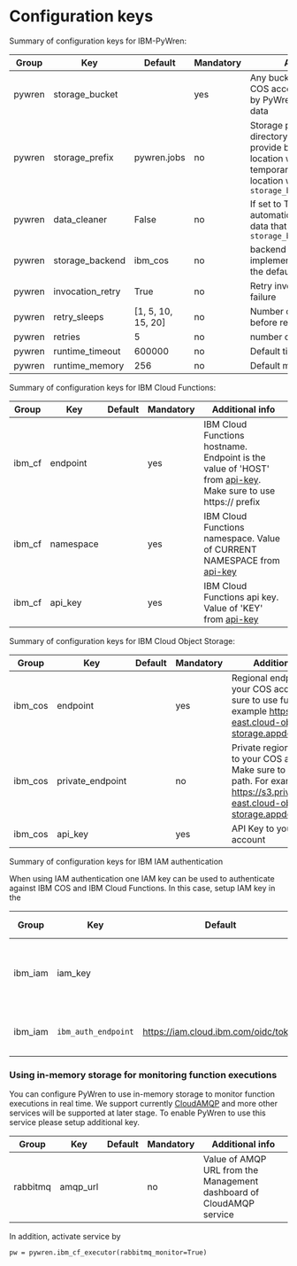 # Configuration keys

Summary of configuration keys for IBM-PyWren:

|Group|Key|Default|Mandatory|Additional info|
|---|---|---|---|---|
|pywren|storage_bucket||yes|Any bucket that exists in your COS account. This will be used by PyWren for intermediate data |
|pywren|storage_prefix|pywren.jobs|no|Storage prefix is a virtual sub-directory in the bucket, to provide better control over location where PyWren writes temporary data. The COS location will be `storage_bucket/storage_prefix` |
|pywren|data_cleaner|False|no|If set to True, then cleaner will automatically delete temporary data that was written into `storage_bucket/storage_prefix`|
|pywren | storage_backend| ibm_cos | no | backend storage implementation. IBM COS is the default |
|pywren | invocation_retry| True | no | Retry invocation in case of failure |
|pywren | retry_sleeps | [1, 5, 10, 15, 20] | no | Number of seconds to wait before retry |
|pywren| retries | 5 | no | number of retries |
|pywren| runtime_timeout | 600000 |no |  Default timeout |
|pywren| runtime_memory | 256 | no | Default memory |


Summary of configuration keys for IBM Cloud Functions:

|Group|Key|Default|Mandatory|Additional info|
|---|---|---|---|---|
|ibm_cf| endpoint | | yes | IBM Cloud Functions hostname. Endpoint is the value of 'HOST' from [api-key](https://cloud.ibm.com/openwhisk/learn/api-key). Make sure to use https:// prefix |
|ibm_cf| namespace | | yes | IBM Cloud Functions namespace. Value of CURRENT NAMESPACE from [api-key](https://cloud.ibm.com/openwhisk/learn/api-key) |
|ibm_cf| api_key | | yes | IBM Cloud Functions api key. Value of 'KEY' from [api-key](https://console.bluemix.net/openwhisk/learn/api-key) |


Summary of configuration keys for IBM Cloud Object Storage:

|Group|Key|Default|Mandatory|Additional info|
|---|---|---|---|---|
|ibm_cos | endpoint | | yes | Regional endpoint to your COS account. Make sure to use full path. For example https://s3.us-east.cloud-object-storage.appdomain.cloud |
|ibm_cos | private_endpoint | | no | Private regional endpoint to your COS account. Make sure to use full path. For example: https://s3.private.us-east.cloud-object-storage.appdomain.cloud |
|ibm_cos | api_key | | yes | API Key to your COS account|

Summary of configuration keys for IBM IAM authentication

When using IAM authentication one IAM key can be used to authenticate against IBM COS and IBM Cloud Functions. In this case, setup IAM key in the 

|Group|Key|Default|Mandatory|Additional info|
|---|---|---|---|---|
|ibm_iam | iam_key | | no | IBM key to authenticate against IBM COS and IBM Cloud Functions
|ibm_iam |`ibm_auth_endpoint`| https://iam.cloud.ibm.com/oidc/token | no | Optional URL for IBM Authentication IAM |


### Using in-memory storage for monitoring function executions

You can configure PyWren to use in-memory storage to monitor function executions in real time. We support currently [CloudAMQP](https://cloud.ibm.com/catalog/services/cloudamqp) and more other services will be supported at later stage. To enable PyWren to use this service please setup additional key.

|Group|Key|Default|Mandatory|Additional info|
|---|---|---|---|---|
| rabbitmq |amqp_url | |no | Value of AMQP URL from the Management dashboard of CloudAMQP service |

In addition, activate service by

	pw = pywren.ibm_cf_executor(rabbitmq_monitor=True)

